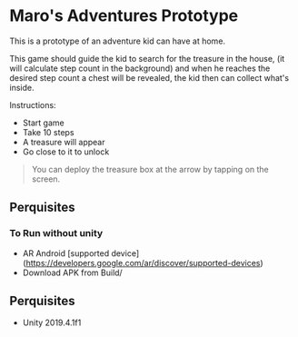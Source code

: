 Maro's Adventures Prototype
==

This is a prototype of an adventure kid can have at home.

This game should guide the kid to search for the treasure in the house, (it will calculate step count in the background) and when he reaches the desired step count a chest will be revealed, the kid then can collect what's inside.

Instructions:
- Start game
- Take 10 steps
- A treasure will appear
- Go close to it to unlock

> You can deploy the treasure box at the arrow by tapping on the screen.

## Perquisites
### To Run without unity
- AR  Android [supported device] (https://developers.google.com/ar/discover/supported-devices)
- Download APK from Build/

## Perquisites
- Unity 2019.4.1f1


